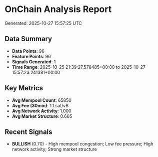 # OnChain Analysis Report
Generated: 2025-10-27 15:57:25 UTC

## Data Summary
- **Data Points**: 96
- **Feature Points**: 96
- **Signals Generated**: 1
- **Time Range**: 2025-10-25 21:39:27.578485+00:00 to 2025-10-27 15:57:23.241381+00:00

## Key Metrics
- **Avg Mempool Count**: 65850
- **Avg Fee (30min)**: 1.1 sat/vB
- **Avg Network Activity**: 1.000
- **Avg Market Structure**: 0.665

## Recent Signals
- **BULLISH** (0.70) - High mempool congestion; Low fee pressure; High network activity; Strong market structure
